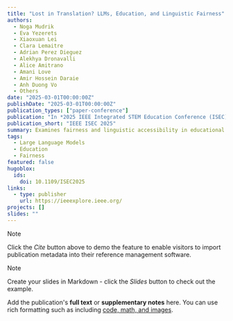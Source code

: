 ```yaml
---
title: "Lost in Translation? LLMs, Education, and Linguistic Fairness"
authors:
  - Noga Mudrik
  - Eva Yezerets
  - Xiaoxuan Lei
  - Clara Lemaitre
  - Adrian Perez Dieguez
  - Alekhya Dronavalli
  - Alice Amitrano
  - Amani Love
  - Amir Hossein Daraie
  - Anh Duong Vo
  - Others
date: "2025-03-01T00:00:00Z"
publishDate: "2025-03-01T00:00:00Z"
publication_types: ["paper-conference"]
publication: "In *2025 IEEE Integrated STEM Education Conference (ISEC)*"
publication_short: "IEEE ISEC 2025"
summary: Examines fairness and linguistic accessibility in educational applications of large language models.
tags:
  - Large Language Models
  - Education
  - Fairness
featured: false
hugoblox:
  ids:
    doi: 10.1109/ISEC2025
links:
  - type: publisher
    url: https://ieeexplore.ieee.org/
projects: []
slides: ""
---
```



> [!NOTE]
> Click the _Cite_ button above to demo the feature to enable visitors to import publication metadata into their reference management software.

> [!NOTE]
> Create your slides in Markdown - click the _Slides_ button to check out the example.

Add the publication's **full text** or **supplementary notes** here. You can use rich formatting such as including [code, math, and images](https://docs.hugoblox.com/content/writing-markdown-latex/).

